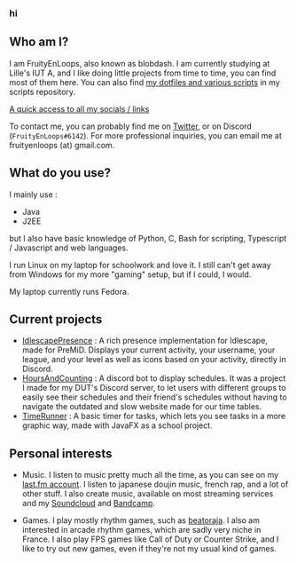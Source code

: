 ### hi

## Who am I?

I am FruityEnLoops, also known as blobdash. I am currently studying at Lille's IUT A, and I like doing little projects from time to time, you can find most of them here. You can also find [my dotfiles and various scripts](https://github.com/FruityEnLoops/scripts) in my scripts repository.

[A quick access to all my socials / links](https://blobdash.carrd.co/)

To contact me, you can probably find me on [Twitter](https://twitter.com/FruityEnLoops), or on Discord (`FruityEnLoops#6142`). For more professional inquiries, you can email me at fruityenloops (at) gmail.com.

## What do you use?

I mainly use :
- Java
- J2EE

but I also have basic knowledge of Python, C, Bash for scripting, Typescript / Javascript and web languages.

I run Linux on my laptop for schoolwork and love it. I still can't get away from Windows for my more "gaming" setup, but if I could, I would.

My laptop currently runs Fedora.

## Current projects

- [IdlescapePresence](https://github.com/FruityEnLoops/IdlescapePresence) : A rich presence implementation for Idlescape, made for PreMiD. Displays your current activity, your username, your league, and your level as well as icons based on your activity, directly in Discord.
- [HoursAndCounting](https://github.com/FruityEnLoops/HoursAndCounting) : A discord bot to display schedules. It was a project I made for my DUT's Discord server, to let users with different groups to easily see their schedules and their friend's schedules without having to navigate the outdated and slow website made for our time tables.
- [TimeRunner](https://github.com/FruityEnLoops/TimeRunner) : A basic timer for tasks, which lets you see tasks in a more graphic way, made with JavaFX as a school project.

## Personal interests

- Music. I listen to music pretty much all the time, as you can see on my [last.fm account](https://www.last.fm/user/blobdash). I listen to japanese doujin music, french rap, and a lot of other stuff. I also create music, available on most streaming services and my [Soundcloud](https://soundcloud.com/blobdash) and [Bandcamp](https://blobdash.bandcamp.com/).

- Games. I play mostly rhythm games, such as [beatoraja](https://github.com/exch-bms2/beatoraja/). I also am interested in arcade rhythm games, which are sadly very niche in France. I also play FPS games like Call of Duty or Counter Strike, and I like to try out new games, even if they're not my usual kind of games.
